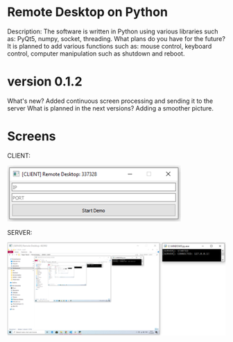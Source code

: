 # Remote Desktop on Python
Description: The software is written in Python using various libraries such as: PyQt5, numpy, socket, threading.
What plans do you have for the future? 
It is planned to add various functions such as: mouse control, keyboard control, computer manipulation such as shutdown and reboot.
# version 0.1.2
What's new? Added continuous screen processing and sending it to the server
What is planned in the next versions? Adding a smoother picture.
# Screens
CLIENT:

![CLIENT](Screenshots/client.png)

SERVER:

![SERVER](Screenshots/server.png)
